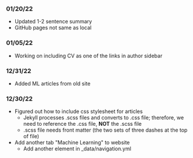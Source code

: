### 01/20/22
- Updated 1-2 sentence summary
- GitHub pages not same as local

### 01/05/22
- Working on including CV as one of the links in author sidebar

### 12/31/22
- Added ML articles from old site

### 12/30/22
- Figured out how to include css stylesheet for articles
    - Jekyll processes .scss files and converts to .css file; therefore, we need to reference the .css file, **NOT** the .scss file
    - .scss file needs front matter (the two sets of three dashes at the top of file)
- Add another tab "Machine Learning" to website
    - Add another element in _data/navigation.yml
